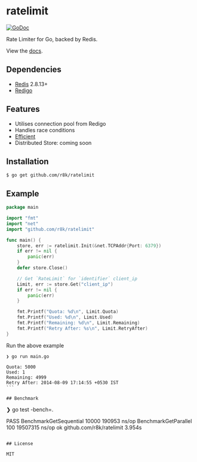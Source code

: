 # ratelimit
[![GoDoc](https://godoc.org/github.com/r8k/ratelimit?status.svg)](https://godoc.org/github.com/r8k/ratelimit)

 Rate Limiter for Go, backed by Redis.

 View the [docs](http://godoc.org/github.com/r8k/ticker).

## Dependencies
 * [Redis](http://redis.io/download) 2.8.13+
 * [Redigo](https://github.com/garyburd/redigo/)

## Features
 * Utilises connection pool from Redigo
 * Handles race conditions
 * [Efficient](https://github.com/r8k/ratelimit#benchmark)
 * Distributed Store: coming soon

## Installation

```
$ go get github.com/r8k/ratelimit
```

## Example

```go
package main

import "fmt"
import "net"
import "github.com/r8k/ratelimit"

func main() {
    store, err := ratelimit.Init(&net.TCPAddr{Port: 6379})
    if err != nil {
        panic(err)
    }
    defer store.Close()

    // Get `RateLimit` for `identifier` client_ip
    Limit, err := store.Get("client_ip")
    if err != nil {
        panic(err)
    }

    fmt.Printf("Quota: %d\n", Limit.Quota)
    fmt.Printf("Used: %d\n", Limit.Used)
    fmt.Printf("Remaining: %d\n", Limit.Remaining)
    fmt.Printf("Retry After: %s\n", Limit.RetryAfter)
}

```

Run the above example
````
❯ go run main.go

Quota: 5000
Used: 1
Remaining: 4999
Retry After: 2014-08-09 17:14:55 +0530 IST
```

## Benchmark
````
❯ go test -bench=.

PASS
BenchmarkGetSequential     10000        190953 ns/op
BenchmarkGetParallel         100      19507315 ns/op
ok      github.com/r8k/ratelimit    3.954s
````

## License

MIT
